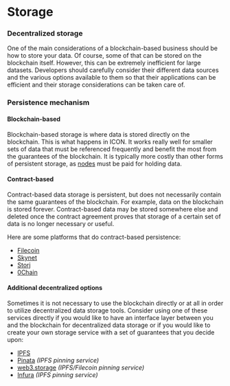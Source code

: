 # Storage

### Decentralized storage

One of the main considerations of a blockchain-based business should be how to store your data. Of course, some of that can be stored on the blockchain itself. However, this can be extremely inefficient for large datasets. Developers should carefully consider their different data sources and the various options available to them so that their applications can be efficient and their storage considerations can be taken care of.

### Persistence mechanism

#### Blockchain-based

Blockchain-based storage is where data is stored directly on the blockchain. This is what happens in ICON. It works really well for smaller sets of data that must be referenced frequently and benefit the most from the guarantees of the blockchain. It is typically more costly than other forms of persistent storage, as [nodes](../concepts/network/validator-nodes.md) must be paid for holding data.

#### Contract-based

Contract-based data storage is persistent, but does not necessarily contain the same guarantees of the blockchain. For example, data on the blockchain is stored forever. Contract-based data may be stored somewhere else and deleted once the contract agreement proves that storage of a certain set of data is no longer necessary or useful.

Here are some platforms that do contract-based persistence:

* [Filecoin](https://docs.filecoin.io/about-filecoin/what-is-filecoin/)
* [Skynet](https://siasky.net)
* [Storj](https://storj.io)
* [0Chain](https://0chain.net)

#### Additional decentralized options

Sometimes it is not necessary to use the blockchain directly or at all in order to utilize decentralized data storage tools. Consider using one of these services directly if you would like to have an interface layer between you and the blockchain for decentralized data storage or if you would like to create your own storage service with a set of guarantees that you decide upon:

* [IPFS](https://docs.ipfs.io/concepts/what-is-ipfs/)
* [Pinata](https://www.pinata.cloud) _(IPFS pinning service)_
* [web3.storage](https://web3.storage) _(IPFS/Filecoin pinning service)_
* [Infura](https://infura.io/product/ipfs) _(IPFS pinning service)_
